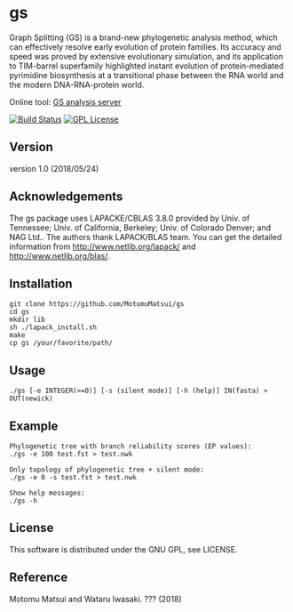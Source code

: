 # gs
Graph Splitting (GS) is a brand-new phylogenetic analysis method, which can effectively resolve early evolution of protein families. Its accuracy and speed was proved by extensive evolutionary simulation, and its application to TIM-barrel superfamily highlighted instant evolution of protein-mediated pyrimidine biosynthesis at a transitional phase between the RNA world and the modern DNA-RNA-protein world.

Online tool: [GS analysis server](http://gs.bs.s.u-tokyo.ac.jp/)

[![Build Status](https://travis-ci.org/MotomuMatsui/gs.svg?branch=master)](https://travis-ci.org/MotomuMatsui/gs)
[![GPL License](https://img.shields.io/badge/license-GPL-blue.svg)](LICENSE)


## Version
version 1.0 (2018/05/24)

## Acknowledgements
The gs package uses LAPACKE/CBLAS 3.8.0 provided by Univ. of Tennessee; Univ. of California, Berkeley; Univ. of Colorado Denver; and NAG Ltd.. The authors thank LAPACK/BLAS team. You can get the detailed information from http://www.netlib.org/lapack/ and http://www.netlib.org/blas/.

## Installation

    git clone https://github.com/MotomuMatsui/gs
    cd gs
    mkdir lib
    sh ./lapack_install.sh
    make
    cp gs /your/favorite/path/

## Usage
    ./gs [-e INTEGER(>=0)] [-s (silent mode)] [-h (help)] IN(fasta) > OUT(newick)

## Example
    Phylogenetic tree with branch reliability scores (EP values):
    ./gs -e 100 test.fst > test.nwk  
    
    Only topology of phylogenetic tree + silent mode:
    ./gs -e 0 -s test.fst > test.nwk
    
    Show help messages:
    ./gs -h

## License
This software is distributed under the GNU GPL, see LICENSE.

## Reference
Motomu Matsui and Wataru Iwasaki. ??? (2018)
